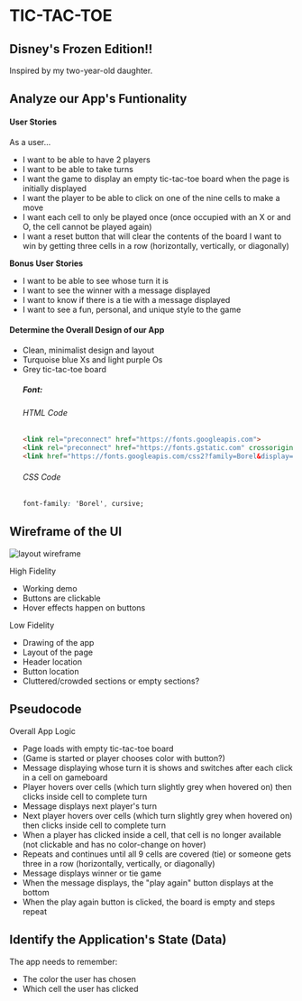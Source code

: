 # TIC-TAC-TOE 
## Disney's Frozen Edition!!
Inspired by my two-year-old daughter.
## Analyze our App's Funtionality

#### User Stories

As a user...
- I want to be able to have 2 players
- I want to be able to take turns
- I want the game to display an empty tic-tac-toe board when the page is initially displayed
- I want the player to be able to click on one of the nine cells to make a move
- I want each cell to only be played once (once occupied with an X or and O, the cell cannot be played again)
- I want a reset button that will clear the contents of the board
I want to win by getting three cells in a row (horizontally, vertically, or diagonally)

**Bonus User Stories**
- I want to be able to see whose turn it is
- I want to see the winner with a message displayed
- I want to know if there is a tie with a message displayed
- I want to see a fun, personal, and unique style to the game

#### Determine the Overall Design of our App
- Clean, minimalist design and layout
- Turquoise blue Xs and light purple Os
- Grey tic-tac-toe board
    ##### Font: 
    ###### HTML Code
    ```html
    <link rel="preconnect" href="https://fonts.googleapis.com">
    <link rel="preconnect" href="https://fonts.gstatic.com" crossorigin>
    <link href="https://fonts.googleapis.com/css2?family=Borel&display=swap" rel="stylesheet">
    ```
    ###### CSS Code
    ```css
    font-family: 'Borel', cursive;
    ```

## Wireframe of the UI

![layout wireframe](https://i.imgur.com/uRRgMsj.jpg)

High Fidelity
- Working demo
- Buttons are clickable
- Hover effects happen on buttons

Low Fidelity
- Drawing of the app
- Layout of the page
- Header location
- Button location
- Cluttered/crowded sections or empty sections?

## Pseudocode

Overall App Logic
- Page loads with empty tic-tac-toe board
- (Game is started or player chooses color with button?)
- Message displaying whose turn it is shows and switches after each click in a cell on gameboard
- Player hovers over cells (which turn slightly grey when hovered on) then clicks inside cell to complete turn
- Message displays next player's turn
- Next player hovers over cells (which turn slightly grey when hovered on) then clicks inside cell to complete turn
- When a player has clicked inside a cell, that cell is no longer available (not clickable and has no color-change on hover)
- Repeats and continues until all 9 cells are covered (tie) or someone gets three in a row (horizontally, vertically, or diagonally)
- Message displays winner or tie game
- When the message displays, the "play again" button displays at the bottom
- When the play again button is clicked, the board is empty and steps repeat

## Identify the Application's State (Data)
The app needs to remember:
- The color the user has chosen
- Which cell the user has clicked
